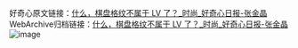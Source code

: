 好奇心原文链接：[什么，棋盘格纹不属于 LV 了？_时尚_好奇心日报-张金晶](https://www.qdaily.com/articles/9112.html)
WebArchive归档链接：[什么，棋盘格纹不属于 LV 了？_时尚_好奇心日报-张金晶](http://web.archive.org/web/20160409103711/http://www.qdaily.com/articles/9112.html)
![image](http://ww3.sinaimg.cn/large/007d5XDpgy1g3ve5xv3e8j30u03jqb29)